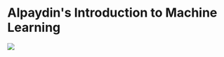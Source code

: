 # Alpaydin's Introduction to Machine Learning

![](Alpaydin's%20Introduction%20to%20Machine%20Learning.png)
